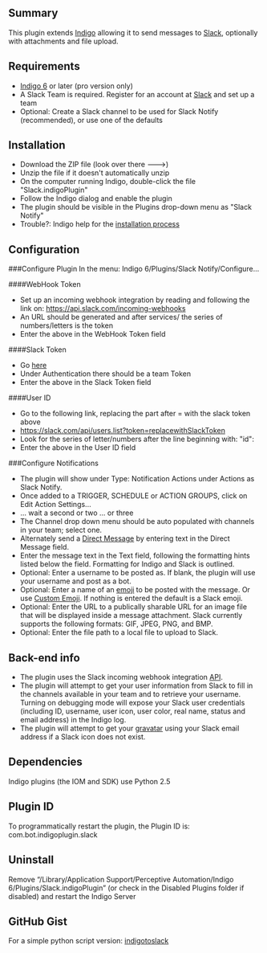 ## Summary
This plugin extends [Indigo](http://www.indigodomo.com) allowing it to send messages to [Slack](https://slack.com), optionally with attachments and file upload.
## Requirements
* [Indigo 6](http://www.indigodomo.com/index.html) or later (pro version only)
* A Slack Team is required. Register for an account at [Slack](https://slack.com) and set up a team
* Optional: Create a Slack channel to be used for Slack Notify (recommended), or use one of the defaults

## Installation
* Download the ZIP file (look over there --->)
* Unzip the file if it doesn't automatically unzip
* On the computer running Indigo, double-click the file "Slack.indigoPlugin"
* Follow the Indigo dialog and enable the plugin
* The plugin should be visible in the Plugins drop-down menu as "Slack Notify"
* Trouble?: Indigo help for the [installation process](http://wiki.indigodomo.com/doku.php?id=indigo_6_documentation:getting_started)

## Configuration
###Configure Plugin
In the menu: Indigo 6/Plugins/Slack Notify/Configure...
  
####WebHook Token
  * Set up an incoming webhook integration by reading and following the link on: https://api.slack.com/incoming-webhooks
  * An URL should be generated and after services/ the series of numbers/letters is the token
  * Enter the above in the WebHook Token field
  
####Slack Token
  * Go [here](https://api.slack.com/web)
  * Under Authentication there should be a team Token
  * Enter the above in the Slack Token field
  
####User ID
  * Go to the following link, replacing the part after = with the slack token above
  * https://slack.com/api/users.list?token=replacewithSlackToken
  * Look for the series of letter/numbers after the line beginning with: "id":
  * Enter the above in the User ID field
  
###Configure Notifications
  * The plugin will show under Type: Notification Actions under Actions as Slack Notify.
  * Once added to a TRIGGER, SCHEDULE or ACTION GROUPS, click on Edit Action Settings...
  * ... wait a second or two ... or three
  * The Channel drop down menu should be auto populated with channels in your team; select one.
  * Alternately send a [Direct Message](https://slack.zendesk.com/hc/en-us/articles/202009646-Using-channel-group-everyone) by entering text in the Direct Message field.
  * Enter the message text in the Text field, following the formatting hints listed below the field. Formatting for Indigo and Slack is outlined.
  * Optional: Enter a username to be posted as. If blank, the plugin will use your username and post as a bot.
  * Optional: Enter a name of an [emoji](http://www.emoji-cheat-sheet.com) to be posted with the message. Or use [Custom Emoji](https://my.slack.com/customize/emoji). If nothing is entered the default is a Slack emoji.
  * Optional: Enter the URL to a publically sharable URL for an image file that will be displayed inside a message attachment. Slack currently supports the following formats: GIF, JPEG, PNG, and BMP.
  * Optional: Enter the file path to a local file to upload to Slack.

## Back-end info
* The plugin uses the Slack incoming webhook integration [API](https://api.slack.com/incoming-webhooks).
* The plugin will attempt to get your user information from Slack to fill in the channels available in your team and to retrieve your username. Turning on debugging mode will expose your Slack user credentials (including ID, username, user icon, user color, real name, status and email address) in the Indigo log.
* The plugin will attempt to get your [gravatar](http://gravatar.com) using your Slack email address if a Slack icon does not exist.

## Dependencies
Indigo plugins (the IOM and SDK) use Python 2.5

## Plugin ID
To programmatically restart the plugin, the Plugin ID is: com.bot.indigoplugin.slack

## Uninstall
Remove “/Library/Application Support/Perceptive Automation/Indigo 6/Plugins/Slack.indigoPlugin” (or check in the Disabled Plugins folder if disabled) and restart the Indigo Server

## GitHub Gist
For a simple python script version: [indigotoslack](https://gist.github.com/achterberg/cbd46bc3b9cdb391eed7)
